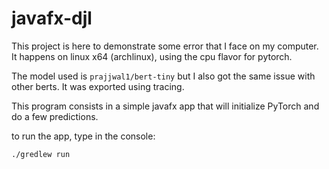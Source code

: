 # javafx-djl

This project is here to demonstrate some error that I face on my computer.
It happens on linux x64 (archlinux), using the cpu flavor for pytorch.

The model used is `prajjwal1/bert-tiny` but I also got the same issue with other berts.
It was exported using tracing.

This program consists in a simple javafx app that will initialize PyTorch and do a few predictions.

to run the app, type in the console:

`./gredlew run`
